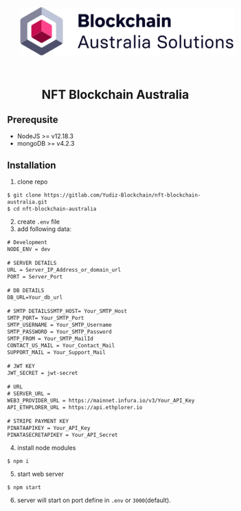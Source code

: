 <div align="center">
    <img src="/seeds/assets/images/Blockchain%20Australia%20Solutions.svg" width="500" style="padding:30px;">
    <br />
    <h1>   
        NFT Blockchain Australia
    </h1>
</div>

## Prerequsite

- NodeJS >= v12.18.3
- mongoDB >= v4.2.3

## Installation

1. clone repo
```
$ git clone https://gitlab.com/Yudiz-Blockchain/nft-blockchain-australia.git
$ cd nft-blockchain-australia
```
2. create `.env` file 
3. add following data:
```
# Development
NODE_ENV = dev

# SERVER DETAILS
URL = Server_IP_Address_or_domain_url
PORT = Server_Port

# DB DETAILS
DB_URL=Your_db_url

# SMTP DETAILSSMTP_HOST= Your_SMTP_Host
SMTP_PORT= Your_SMTP_Port
SMTP_USERNAME = Your_SMTP_Username
SMTP_PASSWORD = Your_SMTP_Password
SMTP_FROM = Your_SMTP_MailId
CONTACT_US_MAIL = Your_Contact_Mail
SUPPORT_MAIL = Your_Support_Mail

# JWT KEY
JWT_SECRET = jwt-secret

# URL
# SERVER_URL = 
WEB3_PROVIDER_URL = https://mainnet.infura.io/v3/Your_API_Key
API_ETHPLORER_URL = https://api.ethplorer.io

# STRIPE PAYMENT KEY
PINATAAPIKEY = Your_API_Key
PINATASECRETAPIKEY = Your_API_Secret
```
4. install node modules
```
$ npm i
```
5. start web server
```
$ npm start
```
6. server will start on port define in `.env` or `3000`(default).
